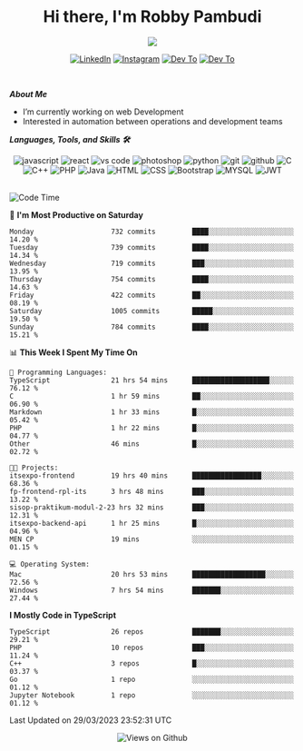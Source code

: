 <div align="center">
   <h1>Hi there, I'm Robby Pambudi </h1>

<img src="https://pronoun.cyou/x/y?subject=He&object=Him&height=20"> 
</div>

<p align='center'>
   <a href="https://www.linkedin.com/in/robbypambudi" target="_blank"><img src="https://img.shields.io/badge/LinkedIn-0077B5?style=for-the-badge&logo=linkedin&logoColor=white" alt="LinkedIn"></a>
   <a href="https://www.instagram.com/robbypambudi" target="_blank"><img src="https://img.shields.io/badge/Instagram-E4405F?style=for-the-badge&logo=instagram&logoColor=white" alt="Instagram"></a>
   <a href="https://dev.to/robbypambudi" target="_blank"><img src="https://img.shields.io/badge/dev.to-0A0A0A?style=for-the-badge&logo=dev.to&logoColor=white" alt="Dev To"></a>
   <a href="https://www.facebook.com/robbyulungpambudi" target="_blank"><img src="https://img.shields.io/badge/Facebook-1877F2?style=for-the-badge&logo=facebook&logoColor=white" alt="Dev To"></a>

</p> <p>
<br>
   
***About Me***
   
- I’m currently working on web Development
- Interested in automation between operations and development teams
 
   
***Languages, Tools, and Skills 🛠***

   <div align="center">
   <img src="https://img.shields.io/badge/JavaScript-F7DF1E?style=for-the-badge&logo=javascript&logoColor=black" alt="javascript" />
      <img src="https://img.shields.io/badge/React-61DAFB?style=for-the-badge&logo=react&logoColor=black" alt="react" />
      <img src="https://img.shields.io/badge/vs%20code-007ACC?style=for-the-badge&logo=visual%20studio%20code&logoColor=white" alt="vs code" />
      <img src="https://img.shields.io/badge/adobe%20photoshop-31A8FF?style=for-the-badge&logo=adobe%20photoshop&logoColor=white" alt="photoshop" />
      <img src="https://img.shields.io/badge/python-3776AB?style=for-the-badge&logo=python&logoColor=white" alt="python" />
      <img src="https://img.shields.io/badge/Git-F05032?style=for-the-badge&logo=git&logoColor=white" alt="git" />
      <img src="https://img.shields.io/badge/GitHub-100000?style=for-the-badge&logo=github&logoColor=white" alt="github" />
      <img src="https://img.shields.io/badge/c-%2300599C.svg?style=for-the-badge&logo=c&logoColor=white" alt="C" />
      <img src="https://img.shields.io/badge/c++-%2300599C.svg?style=for-the-badge&logo=c%2B%2B&logoColor=white" alt="C++" />   
      <img src="https://img.shields.io/badge/PHP-777BB4?style=for-the-badge&logo=php&logoColor=white" alt="PHP" />
      <img src="https://img.shields.io/badge/Java-ED8B00?style=for-the-badge&logo=java&logoColor=white" alt="Java"/>
      <img src="https://img.shields.io/badge/HTML5-E34F26?style=for-the-badge&logo=html5&logoColor=white" alt="HTML" />
      <img src="https://img.shields.io/badge/CSS-239120?&style=for-the-badge&logo=css3&logoColor=white" alt ="CSS" />
      <img src="https://img.shields.io/badge/Bootstrap-563D7C?style=for-the-badge&logo=bootstrap&logoColor=white" alt="Bootstrap" />
      <img src="https://img.shields.io/badge/MySQL-00000F?style=for-the-badge&logo=mysql&logoColor=white" alt="MYSQL" />
      <img src="https://img.shields.io/badge/json%20web%20tokens-323330?style=for-the-badge&logo=json-web-tokens&logoColor=pink" alt="JWT" />
      
   </div><br>
   
<!--START_SECTION:waka-->
![Code Time](http://img.shields.io/badge/Code%20Time-588%20hrs%2046%20mins-blue)

📅 **I'm Most Productive on Saturday** 

```text
Monday                   732 commits         ████░░░░░░░░░░░░░░░░░░░░░   14.20 % 
Tuesday                  739 commits         ████░░░░░░░░░░░░░░░░░░░░░   14.34 % 
Wednesday                719 commits         ███░░░░░░░░░░░░░░░░░░░░░░   13.95 % 
Thursday                 754 commits         ████░░░░░░░░░░░░░░░░░░░░░   14.63 % 
Friday                   422 commits         ██░░░░░░░░░░░░░░░░░░░░░░░   08.19 % 
Saturday                 1005 commits        █████░░░░░░░░░░░░░░░░░░░░   19.50 % 
Sunday                   784 commits         ████░░░░░░░░░░░░░░░░░░░░░   15.21 % 
```


📊 **This Week I Spent My Time On** 

```text
💬 Programming Languages: 
TypeScript               21 hrs 54 mins      ███████████████████░░░░░░   76.12 % 
C                        1 hr 59 mins        ██░░░░░░░░░░░░░░░░░░░░░░░   06.90 % 
Markdown                 1 hr 33 mins        █░░░░░░░░░░░░░░░░░░░░░░░░   05.42 % 
PHP                      1 hr 22 mins        █░░░░░░░░░░░░░░░░░░░░░░░░   04.77 % 
Other                    46 mins             █░░░░░░░░░░░░░░░░░░░░░░░░   02.72 % 

🐱‍💻 Projects: 
itsexpo-frontend         19 hrs 40 mins      █████████████████░░░░░░░░   68.36 % 
fp-frontend-rpl-its      3 hrs 48 mins       ███░░░░░░░░░░░░░░░░░░░░░░   13.22 % 
sisop-praktikum-modul-2-23 hrs 32 mins       ███░░░░░░░░░░░░░░░░░░░░░░   12.31 % 
itsexpo-backend-api      1 hr 25 mins        █░░░░░░░░░░░░░░░░░░░░░░░░   04.96 % 
MEN CP                   19 mins             ░░░░░░░░░░░░░░░░░░░░░░░░░   01.15 % 

💻 Operating System: 
Mac                      20 hrs 53 mins      ██████████████████░░░░░░░   72.56 % 
Windows                  7 hrs 54 mins       ███████░░░░░░░░░░░░░░░░░░   27.44 % 
```

**I Mostly Code in TypeScript** 

```text
TypeScript               26 repos            ███████░░░░░░░░░░░░░░░░░░   29.21 % 
PHP                      10 repos            ███░░░░░░░░░░░░░░░░░░░░░░   11.24 % 
C++                      3 repos             █░░░░░░░░░░░░░░░░░░░░░░░░   03.37 % 
Go                       1 repo              ░░░░░░░░░░░░░░░░░░░░░░░░░   01.12 % 
Jupyter Notebook         1 repo              ░░░░░░░░░░░░░░░░░░░░░░░░░   01.12 % 
```




 Last Updated on 29/03/2023 23:52:31 UTC
<!--END_SECTION:waka-->

<div align="center">
<img src="https://komarev.com/ghpvc/?username=robbypambudi&color=green" alt="Views on Github" />
</div>

